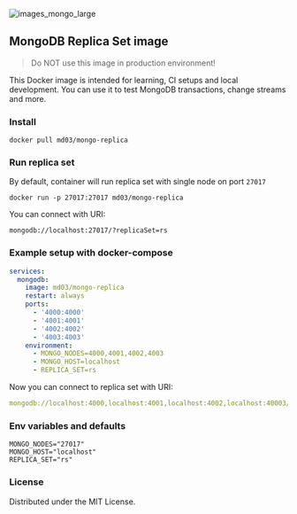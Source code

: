 ![images_mongo_large](https://user-images.githubusercontent.com/43048524/214068134-0f8c1fb8-408c-4081-9f5c-e9410aba5b82.png)

## MongoDB Replica Set image
> Do NOT use this image in production environment!

This Docker image is intended for learning, CI setups and local development. You can use it to test MongoDB transactions, change streams and more.

### Install
```shell
docker pull md03/mongo-replica
```

### Run replica set
By default, container will run replica set with single node on port `27017`
```shell
docker run -p 27017:27017 md03/mongo-replica
```
You can connect with URI:
```shell
mongodb://localhost:27017/?replicaSet=rs
```

### Example setup with docker-compose
```yaml
services:
  mongodb:
    image: md03/mongo-replica
    restart: always
    ports:
      - '4000:4000'
      - '4001:4001'
      - '4002:4002'
      - '4003:4003'
    environment:
      - MONGO_NODES=4000,4001,4002,4003
      - MONGO_HOST=localhost
      - REPLICA_SET=rs
```

Now you can connect to replica set with URI:
```yaml
mongodb://localhost:4000,localhost:4001,localhost:4002,localhost:40003/?replicaSet=rs
```

### Env variables and defaults
```shell
MONGO_NODES="27017"
MONGO_HOST="localhost"
REPLICA_SET="rs"
```

### License
Distributed under the MIT License.